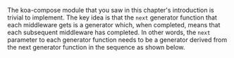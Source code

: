 The koa-compose module that you saw in this chapter's introduction is trivial
to implement. The key idea is that the `next` generator function that each
middleware gets is a generator which, when completed, means that each
subsequent middleware has completed. In other words, the `next` parameter
to each generator function needs to be a generator derived from the next
generator function in the sequence as shown below.
